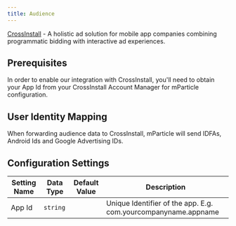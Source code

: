 ```yaml
---
title: Audience
---
```


[CrossInstall](http://www.crossinstall.com/) - A holistic ad solution for mobile app companies combining programmatic bidding with interactive ad experiences.

## Prerequisites 

In order to enable our integration with CrossInstall, you'll need to obtain your App Id from your CrossInstall Account Manager for mParticle configuration.

## User Identity Mapping

When forwarding audience data to CrossInstall, mParticle will send IDFAs, Android Ids and Google Advertising IDs.

## Configuration Settings

Setting Name | Data Type | Default Value | Description 
|---|---|---|---|
App Id |`string` | | Unique Identifier of the app. E.g. com.yourcompanyname.appname